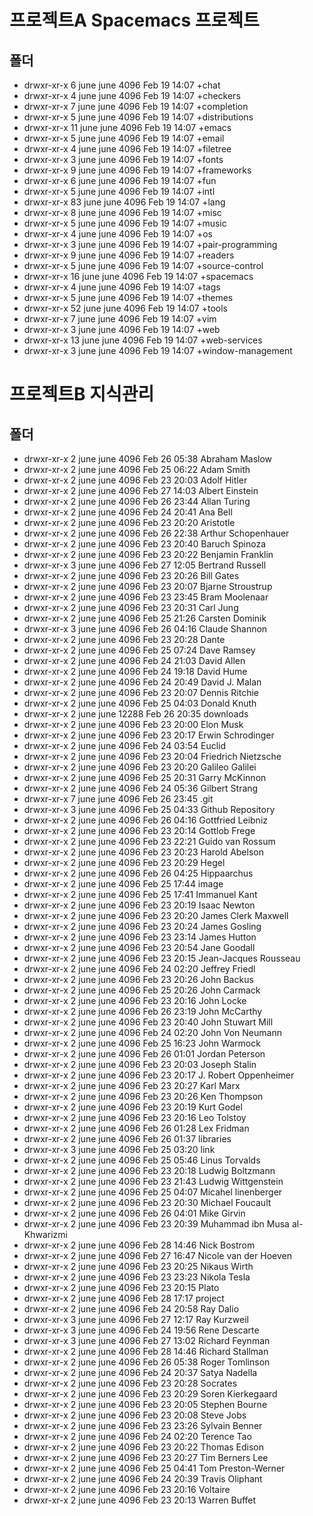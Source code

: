 # 프로젝트A Spacemacs 프로젝트
## 폴더 
- drwxr-xr-x  6 june june   4096 Feb 19 14:07   +chat
- drwxr-xr-x  4 june june   4096 Feb 19 14:07   +checkers
- drwxr-xr-x  7 june june   4096 Feb 19 14:07   +completion
- drwxr-xr-x  5 june june   4096 Feb 19 14:07   +distributions
- drwxr-xr-x 11 june june   4096 Feb 19 14:07   +emacs
- drwxr-xr-x  5 june june   4096 Feb 19 14:07   +email
- drwxr-xr-x  4 june june   4096 Feb 19 14:07   +filetree
- drwxr-xr-x  3 june june   4096 Feb 19 14:07   +fonts
- drwxr-xr-x  9 june june   4096 Feb 19 14:07   +frameworks
- drwxr-xr-x  6 june june   4096 Feb 19 14:07   +fun
- drwxr-xr-x  5 june june   4096 Feb 19 14:07   +intl
- drwxr-xr-x 83 june june   4096 Feb 19 14:07   +lang
- drwxr-xr-x  8 june june   4096 Feb 19 14:07   +misc
- drwxr-xr-x  5 june june   4096 Feb 19 14:07   +music
- drwxr-xr-x  4 june june   4096 Feb 19 14:07   +os
- drwxr-xr-x  3 june june   4096 Feb 19 14:07   +pair-programming
- drwxr-xr-x  9 june june   4096 Feb 19 14:07   +readers
- drwxr-xr-x  5 june june   4096 Feb 19 14:07   +source-control
- drwxr-xr-x 16 june june   4096 Feb 19 14:07   +spacemacs
- drwxr-xr-x  4 june june   4096 Feb 19 14:07   +tags
- drwxr-xr-x  5 june june   4096 Feb 19 14:07   +themes
- drwxr-xr-x 52 june june   4096 Feb 19 14:07   +tools
- drwxr-xr-x  7 june june   4096 Feb 19 14:07   +vim
- drwxr-xr-x  3 june june   4096 Feb 19 14:07   +web
- drwxr-xr-x 13 june june   4096 Feb 19 14:07   +web-services
- drwxr-xr-x  3 june june   4096 Feb 19 14:07   +window-management

# 프로젝트B 지식관리
## 폴더
- drwxr-xr-x   2 june june     4096 Feb 26 05:38   Abraham Maslow
- drwxr-xr-x   2 june june     4096 Feb 25 06:22   Adam Smith
- drwxr-xr-x   2 june june     4096 Feb 23 20:03   Adolf Hitler
- drwxr-xr-x   2 june june     4096 Feb 27 14:03   Albert Einstein
- drwxr-xr-x   2 june june     4096 Feb 26 23:44   Allan Turing
- drwxr-xr-x   2 june june     4096 Feb 24 20:41   Ana Bell
- drwxr-xr-x   2 june june     4096 Feb 23 20:20   Aristotle
- drwxr-xr-x   2 june june     4096 Feb 26 22:38   Arthur Schopenhauer
- drwxr-xr-x   2 june june     4096 Feb 23 20:40   Baruch Spinoza
- drwxr-xr-x   2 june june     4096 Feb 23 20:22   Benjamin Franklin
- drwxr-xr-x   3 june june     4096 Feb 27 12:05   Bertrand Russell
- drwxr-xr-x   2 june june     4096 Feb 23 20:26   Bill Gates
- drwxr-xr-x   2 june june     4096 Feb 23 20:07   Bjarne Stroustrup
- drwxr-xr-x   2 june june     4096 Feb 23 23:45   Bram Moolenaar
- drwxr-xr-x   2 june june     4096 Feb 23 20:31   Carl Jung
- drwxr-xr-x   2 june june     4096 Feb 25 21:26   Carsten Dominik
- drwxr-xr-x   3 june june     4096 Feb 26 04:16   Claude Shannon
- drwxr-xr-x   2 june june     4096 Feb 23 20:28   Dante
- drwxr-xr-x   2 june june     4096 Feb 25 07:24   Dave Ramsey
- drwxr-xr-x   2 june june     4096 Feb 24 21:03   David Allen
- drwxr-xr-x   2 june june     4096 Feb 24 19:18   David Hume
- drwxr-xr-x   2 june june     4096 Feb 24 20:49   David J. Malan
- drwxr-xr-x   2 june june     4096 Feb 23 20:07   Dennis Ritchie
- drwxr-xr-x   2 june june     4096 Feb 25 04:03   Donald Knuth
- drwxr-xr-x   2 june june    12288 Feb 26 20:35   downloads
- drwxr-xr-x   2 june june     4096 Feb 23 20:00   Elon Musk
- drwxr-xr-x   2 june june     4096 Feb 23 20:17   Erwin Schrodinger
- drwxr-xr-x   2 june june     4096 Feb 24 03:54   Euclid
- drwxr-xr-x   2 june june     4096 Feb 23 20:04   Friedrich Nietzsche
- drwxr-xr-x   2 june june     4096 Feb 23 20:20   Galileo Galilei
- drwxr-xr-x   2 june june     4096 Feb 25 20:31   Garry McKinnon
- drwxr-xr-x   2 june june     4096 Feb 24 05:36   Gilbert Strang
- drwxr-xr-x   7 june june     4096 Feb 26 23:45   .git
- drwxr-xr-x   3 june june     4096 Feb 25 04:33   Github Repository
- drwxr-xr-x   2 june june     4096 Feb 26 04:16   Gottfried Leibniz
- drwxr-xr-x   2 june june     4096 Feb 23 20:14   Gottlob Frege
- drwxr-xr-x   2 june june     4096 Feb 23 22:21   Guido van Rossum
- drwxr-xr-x   2 june june     4096 Feb 23 20:23   Harold Abelson
- drwxr-xr-x   2 june june     4096 Feb 23 20:29   Hegel
- drwxr-xr-x   2 june june     4096 Feb 26 04:25   Hippaarchus
- drwxr-xr-x   2 june june     4096 Feb 25 17:44   image
- drwxr-xr-x   2 june june     4096 Feb 25 17:41   Immanuel Kant
- drwxr-xr-x   2 june june     4096 Feb 23 20:19   Isaac Newton
- drwxr-xr-x   2 june june     4096 Feb 23 20:20   James Clerk Maxwell
- drwxr-xr-x   2 june june     4096 Feb 23 20:24   James Gosling
- drwxr-xr-x   2 june june     4096 Feb 23 23:14   James Hutton
- drwxr-xr-x   2 june june     4096 Feb 23 20:54   Jane Goodall
- drwxr-xr-x   2 june june     4096 Feb 23 20:15   Jean-Jacques Rousseau
- drwxr-xr-x   2 june june     4096 Feb 24 02:20   Jeffrey Friedl
- drwxr-xr-x   2 june june     4096 Feb 23 20:26   John Backus
- drwxr-xr-x   2 june june     4096 Feb 25 20:26   John Carmack
- drwxr-xr-x   2 june june     4096 Feb 23 20:16   John Locke
- drwxr-xr-x   2 june june     4096 Feb 26 23:19   John McCarthy
- drwxr-xr-x   2 june june     4096 Feb 23 20:40   John Stuwart Mill
- drwxr-xr-x   2 june june     4096 Feb 24 02:20   John Von Neumann
- drwxr-xr-x   2 june june     4096 Feb 25 16:23   John Warmock
- drwxr-xr-x   2 june june     4096 Feb 26 01:01   Jordan Peterson
- drwxr-xr-x   2 june june     4096 Feb 23 20:03   Joseph Stalin
- drwxr-xr-x   2 june june     4096 Feb 23 20:17   J. Robert Oppenheimer
- drwxr-xr-x   2 june june     4096 Feb 23 20:27   Karl Marx
- drwxr-xr-x   2 june june     4096 Feb 23 20:26   Ken Thompson
- drwxr-xr-x   2 june june     4096 Feb 23 20:19   Kurt Godel
- drwxr-xr-x   2 june june     4096 Feb 23 20:16   Leo Tolstoy
- drwxr-xr-x   2 june june     4096 Feb 26 01:28   Lex Fridman
- drwxr-xr-x   2 june june     4096 Feb 26 01:37   libraries
- drwxr-xr-x   3 june june     4096 Feb 25 03:20   link
- drwxr-xr-x   2 june june     4096 Feb 25 05:46   Linus Torvalds
- drwxr-xr-x   2 june june     4096 Feb 23 20:18   Ludwig Boltzmann
- drwxr-xr-x   2 june june     4096 Feb 23 21:43   Ludwig Wittgenstein
- drwxr-xr-x   2 june june     4096 Feb 25 04:07   Micahel linenberger
- drwxr-xr-x   2 june june     4096 Feb 23 20:30   Michael Foucault
- drwxr-xr-x   2 june june     4096 Feb 26 04:01   Mike Girvin
- drwxr-xr-x   2 june june     4096 Feb 23 20:39   Muhammad ibn Musa al-Khwarizmi
- drwxr-xr-x   2 june june     4096 Feb 28 14:46   Nick Bostrom
- drwxr-xr-x   2 june june     4096 Feb 27 16:47   Nicole van der Hoeven
- drwxr-xr-x   2 june june     4096 Feb 23 20:25   Nikaus Wirth
- drwxr-xr-x   2 june june     4096 Feb 23 23:23   Nikola Tesla
- drwxr-xr-x   2 june june     4096 Feb 23 20:15   Plato
- drwxr-xr-x   2 june june     4096 Feb 28 17:17   project
- drwxr-xr-x   2 june june     4096 Feb 24 20:58   Ray Dalio
- drwxr-xr-x   3 june june     4096 Feb 27 12:17   Ray Kurzweil
- drwxr-xr-x   3 june june     4096 Feb 24 19:56   Rene Descarte
- drwxr-xr-x   3 june june     4096 Feb 27 13:02   Richard Feynman
- drwxr-xr-x   2 june june     4096 Feb 28 14:46   Richard Stallman
- drwxr-xr-x   2 june june     4096 Feb 26 05:38   Roger Tomlinson
- drwxr-xr-x   2 june june     4096 Feb 24 20:37   Satya Nadella
- drwxr-xr-x   2 june june     4096 Feb 23 20:28   Socrates
- drwxr-xr-x   2 june june     4096 Feb 23 20:29   Soren Kierkegaard
- drwxr-xr-x   2 june june     4096 Feb 23 20:05   Stephen Bourne
- drwxr-xr-x   2 june june     4096 Feb 23 20:08   Steve Jobs
- drwxr-xr-x   2 june june     4096 Feb 23 23:26   Sylvain Benner
- drwxr-xr-x   2 june june     4096 Feb 24 02:20   Terence Tao
- drwxr-xr-x   2 june june     4096 Feb 23 20:22   Thomas Edison
- drwxr-xr-x   2 june june     4096 Feb 23 20:27   Tim Berners Lee
- drwxr-xr-x   2 june june     4096 Feb 25 04:41   Tom Preston-Werner
- drwxr-xr-x   2 june june     4096 Feb 24 20:39   Travis Oliphant
- drwxr-xr-x   2 june june     4096 Feb 23 20:16   Voltaire
- drwxr-xr-x   2 june june     4096 Feb 23 20:13   Warren Buffet

